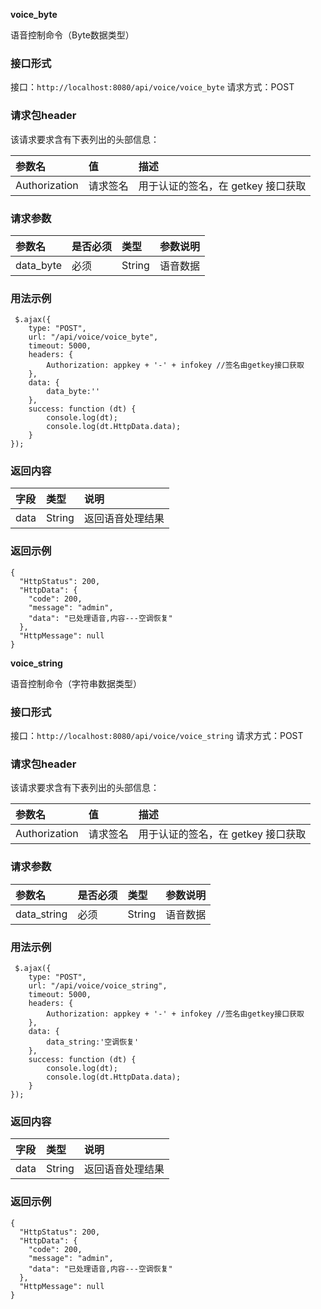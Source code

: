 **voice_byte**

语音控制命令（Byte数据类型）



### 接口形式

接口：`http://localhost:8080/api/voice/voice_byte`
请求方式：POST

### 请求包header

该请求要求含有下表列出的头部信息：

| 参数名        | 值       | 描述                               |
| :------------ | :------- | :--------------------------------- |
| Authorization | 请求签名 | 用于认证的签名，在 getkey 接口获取 |

### 请求参数

| 参数名    | 是否必须 | 类型   | 参数说明 |
| :-------- | :------- | :----- | :------- |
| data_byte | 必须     | String | 语音数据 |

### 用法示例

```
 $.ajax({
    type: "POST",
    url: "/api/voice/voice_byte",
    timeout: 5000,
    headers: {
        Authorization: appkey + '-' + infokey //签名由getkey接口获取
    },
    data: {
        data_byte:''
    },
    success: function (dt) {
        console.log(dt);
        console.log(dt.HttpData.data);
    }
});
```

### 返回内容

| 字段 | 类型   | 说明             |
| :--- | :----- | :--------------- |
| data | String | 返回语音处理结果 |

### 返回示例

```
{
  "HttpStatus": 200,
  "HttpData": {
    "code": 200,
    "message": "admin",
    "data": "已处理语音,内容---空调恢复"
  },
  "HttpMessage": null
}
```

**voice_string**

语音控制命令（字符串数据类型）



### 接口形式

接口：`http://localhost:8080/api/voice/voice_string`
请求方式：POST

### 请求包header

该请求要求含有下表列出的头部信息：

| 参数名        | 值       | 描述                               |
| :------------ | :------- | :--------------------------------- |
| Authorization | 请求签名 | 用于认证的签名，在 getkey 接口获取 |

### 请求参数

| 参数名      | 是否必须 | 类型   | 参数说明 |
| :---------- | :------- | :----- | :------- |
| data_string | 必须     | String | 语音数据 |

### 用法示例

```
 $.ajax({
    type: "POST",
    url: "/api/voice/voice_string",
    timeout: 5000,
    headers: {
        Authorization: appkey + '-' + infokey //签名由getkey接口获取
    },
    data: {
        data_string:'空调恢复'
    },
    success: function (dt) {
        console.log(dt);
        console.log(dt.HttpData.data);
    }
});
```

### 返回内容

| 字段 | 类型   | 说明             |
| :--- | :----- | :--------------- |
| data | String | 返回语音处理结果 |

### 返回示例

```
{
  "HttpStatus": 200,
  "HttpData": {
    "code": 200,
    "message": "admin",
    "data": "已处理语音,内容---空调恢复"
  },
  "HttpMessage": null
}
```